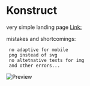 # Konstruct
very simple landing page
[Link:](https://prystup.github.io/Konstruct/)

mistakes and shortcomings:
```
 no adaptive for mobile
 png instead of svg
 no altetnative texts for img
 and other errors...
```



![Preview](Konstruct/screen(Konstrust).png)
